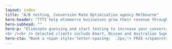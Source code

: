 ```yaml
---
layout: index
title: "A/B testing, Conversion Rate Optimisation agency Melbourne"
hero-header: "TTTI help eCommerce businesses grow their revenue through data driven optimisation"
hero-subhead: ""
hero-p: "Eliminate guessing and start testing to increase your conversion rate, delight your existing customers and reduce the cost of acquiring new ones.
<br /><br /> Selected clients include Kmart, Nissan and Australian Super."
hero-cta: "Book a <span style='letter-spacing:  .2px;'> FREE </span>strategy session"
---
```

